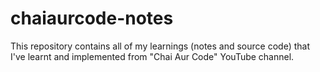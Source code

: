 # chaiaurcode-notes
This repository contains all of my learnings (notes and source code) that I've learnt and implemented from "Chai Aur Code" YouTube channel.
